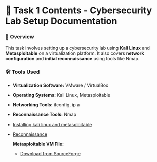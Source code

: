 # 📂 Task 1 Contents - Cybersecurity Lab Setup Documentation

### 📌 Overview  

This task involves setting up a cybersecurity lab using **Kali Linux** and **Metasploitable** on a virtualization platform. It also covers **network configuration** and **initial reconnaissance** using tools like Nmap.

### 🛠️ **Tools Used**  
- **Virtualization Software:** VMware / VirtualBox  
- **Operating Systems:** Kali Linux, Metasploitable  
- **Networking Tools:** ifconfig, ip a  
- **Reconnaissance Tools:** Nmap

- [Installing kali linux and metasploitable](task1/lab-setup.md)
- [Reconnaissance](task1/Initial-Reconnaissance.md)

  




  **Metasploitable VM File:**  
  - [Download from SourceForge](https://sourceforge.net/projects/metasploitable/files/Metasploitable2/)
 


